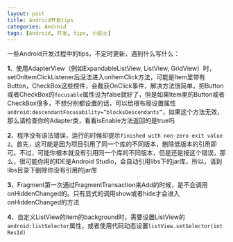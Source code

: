 ```yaml
---
layout: post
title: Android开发tips
categories: Android
tags: [Android, 开发, tips, 小贴士]
---
```


一些Android开发过程中的tips，不定时更新，遇到什么写什么：

**1**、使用AdapterView（例如ExpandableListView, ListView, GridView）时，setOnItemClickListener后没法进入onItemClick方法，可能是Item里带有Button，CheckBox这些控件，会截获OnClick事件，解决方法很简单，把Button或者CheckBox的`focusable`属性设为false就好了，但是如果Item里的Button或者CheckBox很多，不想分别都设置的话，可以给根布局设置属性`android:descendantFocusability=”blocksDescendants”`，如果这个方法无效，那么请检查你的Adapter类，看看isEnable方法返回的是true吗

**2**、程序没有语法错误，运行的时候却提示`finished with non-zero exit value 2`。首先，这可能是因为项目引用了同一个库的不同版本，删除低版本的引用即可。不过，可能你根本就没有引用同一个库的不同版本，但是还是报这个错误，那么，很可能你用的IDE是Android Studio，会自动引用libs下的jar库，所以，请到libs目录下删除你没有引用的jar库

**3**、Fragment第一次通过FragmentTransaction来Add的时候，是不会调用onHiddenChanged的。只有显式的调用show或者hide才会进入onHiddenChanged的方法

**4**、自定义ListView的item的background时，需要设置ListView的`android:listSelector`属性，或者使用代码动态设置`listView.setSelector(int ResId)`
